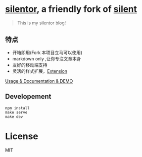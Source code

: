 [silentor](https://github.com/Jayin/silentor), a friendly fork of [silent](https://github.com/fritx/silent)
========
> This is my silentor blog!

特点
----
* 开箱即用(Fork 本项目立马可以使用)
* markdown only ,让你专注文章本身
* 友好的移动端支持
* 灵活的样式扩展，[Extension](./vendor/extension/)

[Usage & Documentation & DEMO](http://jayin.github.io/silentor/)

Developement
------------

```
npm install
make serve
make dev
```

License
===

MIT
